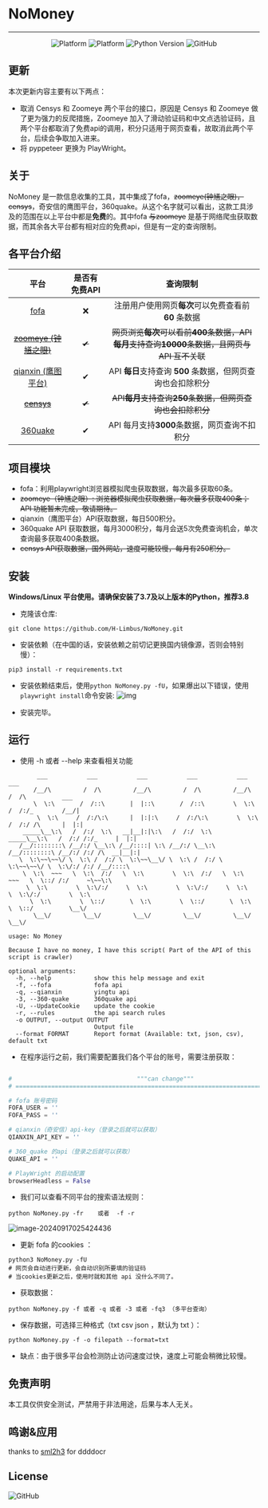 # NoMoney

------



<div align=center>
    <img alt="Platform" src="https://img.shields.io/badge/platform-windows-blue">
    <img alt="Platform" src="https://img.shields.io/badge/platform-Linux-blue">
    <img alt="Python Version" src="https://img.shields.io/badge/python-3.8.6-yellow">
    <img alt="GitHub" src="https://img.shields.io/github/license/jorhelp/Ingram">
</div>

## 更新
本次更新内容主要有以下两点：
- 取消 Censys 和 Zoomeye 两个平台的接口，原因是 Censys 和 Zoomeye 做了更为强力的反爬措施，Zoomeye 加入了滑动验证码和中文点选验证码，且两个平台都取消了免费api的调用，积分只适用于网页查看，故取消此两个平台，后续会争取加入进来。
- 将 pyppeteer 更换为 PlayWright。

## 关于

NoMoney 是一款信息收集的工具，其中集成了fofa，<del>zoomeye(钟馗之眼)，censys</del>，奇安信的鹰图平台，360quake。从这个名字就可以看出，这款工具涉及的范围在以上平台中都是<b>免费</b>的。其中fofa <del>与zoomeye</del> 是基于网络爬虫获取数据，而其余各大平台都有相对应的免费api，但是有一定的查询限制。



## 各平台介绍



|                       平台                        | 是否有免费API |                           查询限制                           |
| :-----------------------------------------------: | :-----------: | :----------------------------------------------------------: |
|            [fofa](https://fofa.info/)             |       ❌       |  注册用户使用网页<b>每次</b>可以免费查看前 <b>60</b> 条数据  |
|  <del>[zoomeye (钟馗之眼)](https://www.zoomeye.org/)   |      <del> ✔       | <del>网页浏览<b>每次</b>可以看前<b>400</b>条数据，API <b>每月</b>支持查询<b>10000</b>条数据，且网页与API 互不关联</del> |
| [qianxin (鹰图平台)](https://hunter.qianxin.com/) |       ✔       | API <b>每日</b>支持查询 <b>500</b> 条数据，但网页查询也会扣除积分 |
| <del>[censys](https://search.censys.io/)              |      <del> ✔       | <del>API<b>每月</b>支持查询<b>250</b>条数据，但网页查询也会扣除积分 |
|  [360uake](https://quake.360.net/quake/#/index)   |       ✔       |       API 每月支持<b>3000</b>条数据，网页查询不扣积分        |

## 项目模块

- fofa：利用playwright浏览器模拟爬虫获取数据，每次最多获取60条。
- <del>zoomeye（钟馗之眼）: 浏览器模拟爬虫获取数据，每次最多获取400条；API 功能暂未完成，敬请期待。</del>
- qianxin（鹰图平台）API获取数据，每日500积分。
- 360quake API 获取数据，每月3000积分，每月会送5次免费查询机会，单次查询最多获取400条数据。
- <del>censys API获取数据，国外网站，速度可能较慢，每月有250积分。</del>



## 安装

  **Windows/Linux 平台使用。请确保安装了3.7及以上版本的Python，推荐3.8**

- 克隆该仓库:

```shell
git clone https://github.com/H-Limbus/NoMoney.git
```

- 安装依赖（在中国的话，安装依赖之前切记更换国内镜像源，否则会特别慢）：

```shell
pip3 install -r requirements.txt
```

- 安装依赖结束后，使用`python NoMoney.py -fU`，如果爆出以下错误，使用`playwright install`命令安装:
![img](https://cdn.jsdelivr.net/gh/H-Limbus/myBlogImage/img/202409170250442.png)

- 安装完毕。



## 运行

- 使用 -h 或者 --help 来查看相关功能

```shell
        ___           ___           ___           ___           ___           ___
       /__/\         /  /\         /__/\         /  /\         /__/\         /  /\          ___
       \  \:\       /  /::\       |  |::\       /  /::\        \  \:\       /  /:/_        /__/|
        \  \:\     /  /:/\:\      |  |:|:\     /  /:/\:\        \  \:\     /  /:/ /\      |  |:|
    _____\__\:\   /  /:/  \:\   __|__|:|\:\   /  /:/  \:\   _____\__\:\   /  /:/ /:/_     |  |:|
   /__/::::::::\ /__/:/ \__\:\ /__/::::| \:\ /__/:/ \__\:\ /__/::::::::\ /__/:/ /:/ /\  __|__|:|
   \  \:\~~\~~\/ \  \:\ /  /:/ \  \:\~~\__\/ \  \:\ /  /:/ \  \:\~~\~~\/ \  \:\/:/ /:/ /__/::::\
    \  \:\  ~~~   \  \:\  /:/   \  \:\        \  \:\  /:/   \  \:\  ~~~   \  \::/ /:/     ~\~~\:\
     \  \:\        \  \:\/:/     \  \:\        \  \:\/:/     \  \:\        \  \:\/:/        \  \:\
      \  \:\        \  \::/       \  \:\        \  \::/       \  \:\        \  \::/          \__\/
       \__\/         \__\/         \__\/         \__\/         \__\/         \__\/

usage: No Money

Because I have no money, I have this script( Part of the API of this script is crawler)

optional arguments:
  -h, --help            show this help message and exit
  -f, --fofa            fofa api
  -q, --qianxin         yingtu api
  -3, --360-quake       360quake api
  -U, --UpdateCookie    update the cookie
  -r, --rules           the api search rules
  -o OUTPUT, --output OUTPUT
                        Output file
  --format FORMAT       Report format (Available: txt, json, csv), default txt
```

- 在程序运行之前，我们需要配置我们各个平台的账号，需要注册获取：

```python

#                                   """can change"""
# =======================================================================================

# fofa 账号密码
FOFA_USER = ''
FOFA_PASS = ''

# qianxin（奇安信）api-key（登录之后就可以获取）
QIANXIN_API_KEY = ''

# 360_quake 的api（登录之后就可以获取）
QUAKE_API = ''

# PlayWright 的启动配置
browserHeadless = False   
```

- 我们可以查看不同平台的搜索语法规则：

```shell
python NoMoney.py -fr    或者  -f -r 
```
![image-20240917025424436](https://cdn.jsdelivr.net/gh/H-Limbus/myBlogImage/img/202409170254971.png)



- 更新 fofa 的cookies ：

```shell
python3 NoMoney.py -fU
# 网页会自动进行更新，会自动识别所要填的验证码
# 当cookies更新之后，使用时就和其他 api 没什么不同了。
```

- 获取数据：

```shell
python NoMoney.py -f 或者 -q 或者 -3 或者 -fq3 （多平台查询）
```

- 保存数据，可选择三种格式（txt  csv  json ，默认为 txt ）：

```shell
python NoMoney.py -f -o filepath --format=txt
```

- 缺点：由于很多平台会检测防止访问速度过快，速度上可能会稍微比较慢。



## 免责声明

本工具仅供安全测试，严禁用于非法用途，后果与本人无关。



## 鸣谢&应用

thanks to [sml2h3](https://github.com/sml2h3) for ddddocr



## License

<img alt="GitHub" src="https://img.shields.io/github/license/jorhelp/Ingram">

